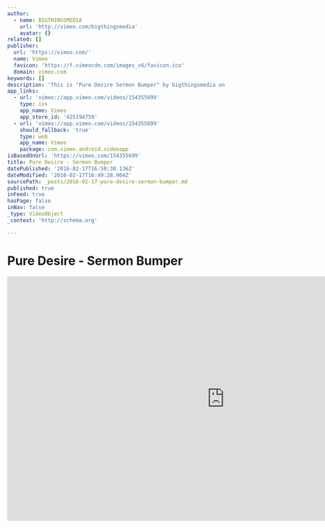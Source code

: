 ```yaml
---
author:
  - name: BIGTHINGSMEDIA
    url: 'http://vimeo.com/bigthingsmedia'
    avatar: {}
related: []
publisher:
  url: 'https://vimeo.com/'
  name: Vimeo
  favicon: 'https://f.vimeocdn.com/images_v6/favicon.ico'
  domain: vimeo.com
keywords: []
description: 'This is "Pure Desire Sermon Bumper" by bigthingsmedia on Vimeo, the home for high quality videos and the people who love them.'
app_links:
  - url: 'vimeo://app.vimeo.com/videos/154355699'
    type: ios
    app_name: Vimeo
    app_store_id: '425194759'
  - url: 'vimeo://app.vimeo.com/videos/154355699'
    should_fallback: 'true'
    type: web
    app_name: Vimeo
    package: com.vimeo.android.videoapp
isBasedOnUrl: 'https://vimeo.com/154355699'
title: Pure Desire - Sermon Bumper
datePublished: '2016-02-17T16:50:30.136Z'
dateModified: '2016-02-17T16:49:28.904Z'
sourcePath: _posts/2016-02-17-pure-desire-sermon-bumper.md
published: true
inFeed: true
hasPage: false
inNav: false
_type: VideoObject
_context: 'http://schema.org'

---
```

# Pure Desire - Sermon Bumper

<iframe src="https://cdn.embedly.com/widgets/media.html?src=https%3A%2F%2Fplayer.vimeo.com%2Fvideo%2F154355699&amp;url=https%3A%2F%2Fvimeo.com%2F154355699&amp;image=http%3A%2F%2Fi.vimeocdn.com%2Fvideo%2F554891433_1280.jpg&amp;key=b7d04c9b404c499eba89ee7072e1c4f7&amp;type=text%2Fhtml&amp;schema=vimeo" width="1000" height="563" scrolling="no" frameborder="0" allowfullscreen="allowfullscreen" style=""></iframe>